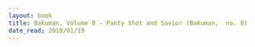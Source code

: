 ```yaml
---
layout: book
title: Bakuman, Volume 8 - Panty Shot and Savior (Bakuman,  no. 8)
date_read: 2019/01/19
---
```

